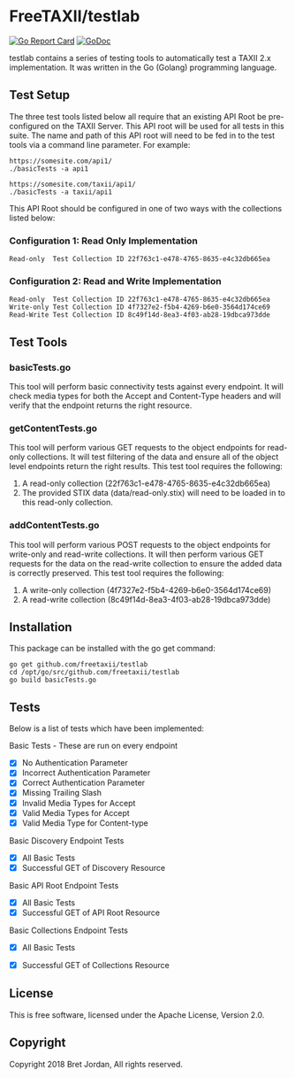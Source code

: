 # FreeTAXII/testlab #

[![Go Report Card](https://goreportcard.com/badge/github.com/freetaxii/testlab)](https://goreportcard.com/report/github.com/freetaxii/testlab) [![GoDoc](https://godoc.org/github.com/freetaxii/testlab?status.png)](https://godoc.org/github.com/freetaxii/testlab)

testlab contains a series of testing tools to automatically test a TAXII 2.x 
implementation. It was written in the Go (Golang) programming language.

## Test Setup ##
The three test tools listed below all require that an existing API Root be 
pre-configured on the TAXII Server. This API root will be used for all tests in
this suite. The name and path of this API root will need to be fed in to the 
test tools via a command line parameter. For example:

```
https://somesite.com/api1/
./basicTests -a api1

https://somesite.com/taxii/api1/
./basicTests -a taxii/api1
```

This API Root should be configured in one of two ways with the collections 
listed below:


### Configuration 1: Read Only Implementation ###
```
Read-only  Test Collection ID 22f763c1-e478-4765-8635-e4c32db665ea
```

### Configuration 2: Read and Write Implementation ###
```
Read-only  Test Collection ID 22f763c1-e478-4765-8635-e4c32db665ea
Write-only Test Collection ID 4f7327e2-f5b4-4269-b6e0-3564d174ce69
Read-Write Test Collection ID 8c49f14d-8ea3-4f03-ab28-19dbca973dde
```


## Test Tools ##

### basicTests.go ###
This tool will perform basic connectivity tests against every
endpoint. It will check media types for both the Accept and Content-Type headers
and will verify that the endpoint returns the right resource.

### getContentTests.go ###
This tool will perform various GET requests to the object
endpoints for read-only collections. It will test filtering of the data and 
ensure all of the object level endpoints return the right results. This test 
tool requires the following:
1) A read-only collection (22f763c1-e478-4765-8635-e4c32db665ea)
2) The provided STIX data (data/read-only.stix) will need to be loaded in to 
this read-only collection. 

### addContentTests.go ###
This tool will perform various POST requests to the object
endpoints for write-only and read-write collections. It will then perform 
various GET requests for the data on the read-write collection to ensure the 
added data is correctly preserved. This test tool requires the following:
1) A write-only collection (4f7327e2-f5b4-4269-b6e0-3564d174ce69)
2) A read-write collection (8c49f14d-8ea3-4f03-ab28-19dbca973dde)


## Installation ##

This package can be installed with the go get command:

```
go get github.com/freetaxii/testlab
cd /opt/go/src/github.com/freetaxii/testlab
go build basicTests.go
```


## Tests ##

Below is a list of tests which have been implemented:

Basic Tests - These are run on every endpoint 
- [x] No Authentication Parameter
- [x] Incorrect Authentication Parameter
- [x] Correct Authentication Parameter
- [x] Missing Trailing Slash
- [x] Invalid Media Types for Accept
- [x] Valid Media Types for Accept
- [x] Valid Media Type for Content-type

Basic Discovery Endpoint Tests
- [x] All Basic Tests
- [x] Successful GET of Discovery Resource

Basic API Root Endpoint Tests
- [x] All Basic Tests
- [x] Successful GET of API Root Resource

Basic Collections Endpoint Tests
- [x] All Basic Tests
- [x] Successful GET of Collections Resource


## License ##

This is free software, licensed under the Apache License, Version 2.0.


## Copyright ##

Copyright 2018 Bret Jordan, All rights reserved.

